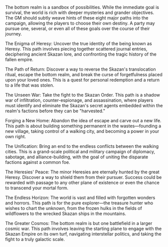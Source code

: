 The bottom realm is a sandbox of possibilities. While the immediate goal is survival, the world is rich with deeper mysteries and grander objectives. The GM should subtly weave hints of these eight major paths into the campaign, allowing the players to choose their own destiny. A party may pursue one, several, or even all of these goals over the course of their journey.

The Enigma of Heresy: Uncover the true identity of the being known as Heresy. This path involves piecing together scattered journal entries, deciphering ancient Skazan lore, and confronting the tragic history of the fallen empire.

The Path of Return: Discover a way to reverse the Skazan's translocation ritual, escape the bottom realm, and break the curse of forgetfulness placed upon your loved ones. This is a quest for personal redemption and a return to a life that was stolen.

The Unseen War: Take the fight to the Skazan Order. This path is a shadow war of infiltration, counter-espionage, and assassination, where players must identify and eliminate the Skazan's secret agents embedded within the realm's factions before they can be "harvested."

Forging a New Home: Abandon the idea of escape and carve out a new life. This path is about building something permanent in the wastes—founding a new village, taking control of a walking city, and becoming a power in your own right.

The Unification: Bring an end to the endless conflicts between the walking cities. This is a grand-scale political and military campaign of diplomacy, sabotage, and alliance-building, with the goal of uniting the disparate factions against a common foe.

The Heresies' Peace: The minor Heresies are eternally hunted by the great Heresy. Discover a way to shield them from their pursuer. Success could be rewarded with passage to any other plane of existence or even the chance to transcend your mortal form.

The Endless Horizon: The world is vast and filled with forgotten wonders and horrors. This path is for the pure explorer—the treasure hunter who wishes to chart the unknown, from the frozen hulks in the fields of wildflowers to the wrecked Skazan ships in the mountains.

The Greater Cosmos: The bottom realm is but one battlefield in a larger cosmic war. This path involves leaving the starting plane to engage with the Skazan Empire on its own turf, navigating interstellar politics, and taking the fight to a truly galactic scale.